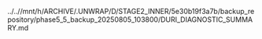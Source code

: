 ../..//mnt/h/ARCHIVE/.UNWRAP/D/STAGE2_INNER/5e30b19f3a7b/backup_repository/phase5_5_backup_20250805_103800/DURI_DIAGNOSTIC_SUMMARY.md